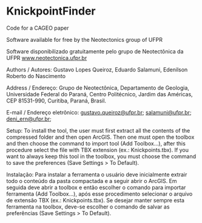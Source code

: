 KnickpointFinder
================

Code for a CAGEO paper

Software available for free by the Neotectonics group of UFPR

Software disponibilizado gratuitamente pelo grupo de Neotectônica da UFPR
www.neotectonica.ufpr.br

Authors / Autores: Gustavo Lopes Queiroz, Eduardo Salamuni, Edenilson Roberto do Nascimento

Address / Endereço: Grupo de Neotectônica, Departamento de Geologia, Universidade Federal do Paraná, Centro Politécnico, Jardim das Américas, CEP 81531-990, Curitiba, Paraná, Brasil. 

E-mail / Endereço eletrônico: gustavo.queiroz@ufpr.br; salamuni@ufpr.br; deni_ern@ufpr.br;

Setup:
To install the tool, the user must first extract all the contents of the compressed folder and then open ArcGIS. Then one must open the toolbox and then choose the command to import tool (Add Toolbox…), after this procedure select the file with TBX extension (ex.: Knickpoints.tbx). If you want to always keep this tool in the toolbox, you must choose the command to save the preferences (Save Settings > To Default).

Instalação:
Para instalar a ferramenta o usuário deve inicialmente extrair todo o conteúdo da pasta compactada e a seguir abrir o ArcGIS. Em seguida deve abrir a toolbox e então escolher o comando para importar ferramenta (Add Toolbox...), após esse procedimento selecionar o arquivo de extensão TBX (ex.: Knickpoints.tbx). Se desejar manter sempre esta ferramenta na toolbox, deve-se escolher o comando de salvar as preferências (Save Settings > To Default).
